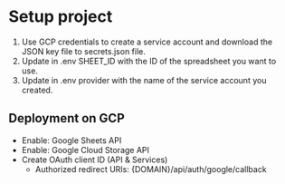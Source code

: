 # Setup project
1. Use GCP credentials to create a service account and download the JSON key file to secrets.json file.
2. Update in .env SHEET_ID with the ID of the spreadsheet you want to use.
3. Update in .env provider with the name of the service account you created.

## Deployment on GCP
 - Enable: Google Sheets API
 - Enable: Google Cloud Storage API
 - Create OAuth client ID (API & Services)
   - Authorized redirect URIs: {DOMAIN}/api/auth/google/callback
